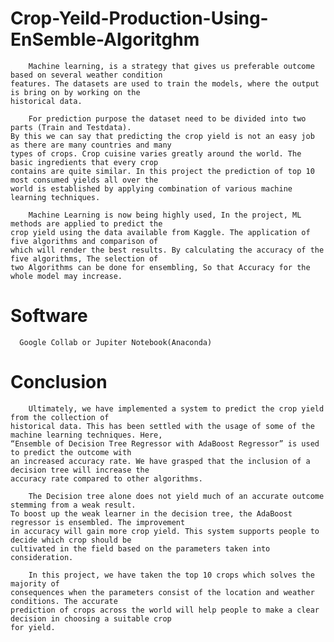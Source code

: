 # Crop-Yeild-Production-Using-EnSemble-Algoritghm
        Machine learning, is a strategy that gives us preferable outcome based on several weather condition 
    features. The datasets are used to train the models, where the output is bring on by working on the 
    historical data. 
    
        For prediction purpose the dataset need to be divided into two parts (Train and Testdata).
    By this we can say that predicting the crop yield is not an easy job as there are many countries and many 
    types of crops. Crop cuisine varies greatly around the world. The basic ingredients that every crop 
    contains are quite similar. In this project the prediction of top 10 most consumed yields all over the 
    world is established by applying combination of various machine learning techniques.
    
        Machine Learning is now being highly used, In the project, ML methods are applied to predict the 
    crop yield using the data available from Kaggle. The application of five algorithms and comparison of 
    which will render the best results. By calculating the accuracy of the five algorithms, The selection of 
    two Algorithms can be done for ensembling, So that Accuracy for the whole model may increase.
    
# Software
      Google Collab or Jupiter Notebook(Anaconda)
      
# Conclusion
        Ultimately, we have implemented a system to predict the crop yield from the collection of 
    historical data. This has been settled with the usage of some of the machine learning techniques. Here, 
    “Ensemble of Decision Tree Regressor with AdaBoost Regressor” is used to predict the outcome with 
    an increased accuracy rate. We have grasped that the inclusion of a decision tree will increase the 
    accuracy rate compared to other algorithms. 
    
        The Decision tree alone does not yield much of an accurate outcome stemming from a weak result.
    To boost up the weak learner in the decision tree, the AdaBoost regressor is ensembled. The improvement
    in accuracy will gain more crop yield. This system supports people to decide which crop should be 
    cultivated in the field based on the parameters taken into consideration. 
    
        In this project, we have taken the top 10 crops which solves the majority of 
    consequences when the parameters consist of the location and weather conditions. The accurate 
    prediction of crops across the world will help people to make a clear decision in choosing a suitable crop 
    for yield.


